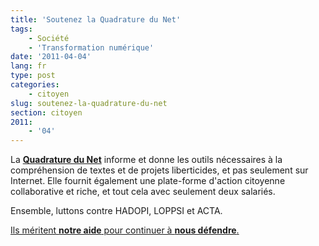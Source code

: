 ```yaml
---
title: 'Soutenez la Quadrature du Net'
tags:
    - Société
    - 'Transformation numérique'
date: '2011-04-04'
lang: fr
type: post
categories:
    - citoyen
slug: soutenez-la-quadrature-du-net
section: citoyen
2011:
    - '04'
---
```


La **[Quadrature du Net](https://support.laquadrature.net/)** informe et donne les outils nécessaires à la compréhension de textes et de projets liberticides, et pas seulement sur Internet. Elle fournit également une plate-forme d'action citoyenne collaborative et riche, et tout cela avec seulement deux salariés.

Ensemble, luttons contre HADOPI, LOPPSI et ACTA.

[Ils méritent **notre aide** pour continuer à **nous défendre**.](https://support.laquadrature.net/)
